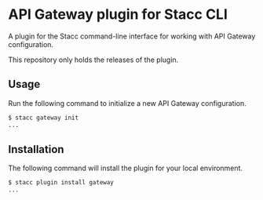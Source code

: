 # API Gateway plugin for Stacc CLI

A plugin for the Stacc command-line interface for working with API Gateway configuration.

This repository only holds the releases of the plugin.

## Usage

Run the following command to initialize a new API Gateway configuration.

```sh
$ stacc gateway init
...
```

## Installation

The following command will install the plugin for your local environment.

```sh
$ stacc plugin install gateway
...
```
